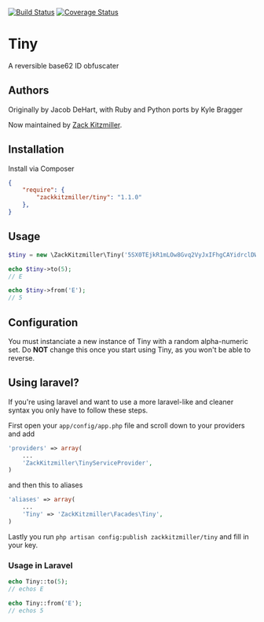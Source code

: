 [![Build Status](https://travis-ci.org/zackkitzmiller/tiny-php.png?branch=master)](https://travis-ci.org/zackkitzmiller/tiny-php)
[![Coverage Status](https://coveralls.io/repos/zackkitzmiller/tiny-php/badge.png?branch=master)](https://coveralls.io/r/zackkitzmiller/tiny-php?branch=master)

# Tiny

A reversible base62 ID obfuscater

## Authors

Originally by Jacob DeHart, with Ruby and Python ports by Kyle Bragger

Now maintained by [Zack Kitzmiller](https://github.com/zackkitzmiller).

## Installation

Install via Composer

```json
{
    "require": {
        "zackkitzmiller/tiny": "1.1.0"
    },
}
```

## Usage

```php
$tiny = new \ZackKitzmiller\Tiny('5SX0TEjkR1mLOw8Gvq2VyJxIFhgCAYidrclDWaM3so9bfzZpuUenKtP74QNH6B');

echo $tiny->to(5);
// E

echo $tiny->from('E');
// 5
```

## Configuration

You must instanciate a new instance of Tiny with a random alpha-numeric set. Do **NOT** change this once you start using Tiny, as you won't be able to reverse.

## Using laravel?

If you're using laravel and want to use a more laravel-like and cleaner syntax you only have to follow these steps.

First open your ``app/config/app.php`` file and scroll down to your providers and add
```php
'providers' => array(
    ...
    'ZackKitzmiller\TinyServiceProvider',
)
```
and then this to aliases
```php
'aliases' => array(
    ...
    'Tiny' => 'ZackKitzmiller\Facades\Tiny',
)
```

Lastly you run ``php artisan config:publish zackkitzmiller/tiny`` and fill in your key.

### Usage in Laravel
```php
echo Tiny::to(5);
// echos E

echo Tiny::from('E');
// echos 5
```
